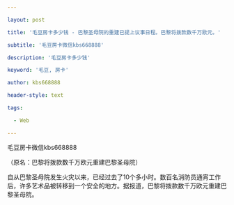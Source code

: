 ---
layout: post
title: '毛豆房卡多少钱 - 巴黎圣母院的重建已提上议事日程。巴黎将拨款数千万欧元。'
subtitle: '毛豆房卡微信kbs668888'
description: '毛豆房卡多少钱'
keyword: '毛豆, 房卡'
author: kbs668888
header-style: text
tags:
  - Web
---
毛豆房卡微信kbs668888

（原名：巴黎将拨款数千万欧元重建巴黎圣母院）

自从巴黎圣母院发生火灾以来，已经过去了10个多小时。数百名消防员通宵工作后，许多艺术品被转移到一个安全的地方。据报道，巴黎将拨款数千万欧元重建巴黎圣母院。

